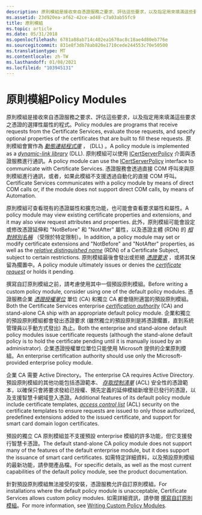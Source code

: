 ```yaml
---
description: 原則模組是接收來自憑證服務之要求、評估這些要求，以及指定用來填滿這些要求之憑證的選擇性屬性的程式。
ms.assetid: 23d920ea-af62-42ce-ad48-c7a03ab55fc9
title: 原則模組
ms.topic: article
ms.date: 05/31/2018
ms.openlocfilehash: 6781a88ab714c402ea1670ac8c18ae4d80eb776e
ms.sourcegitcommit: 831e8f3db78ab820e1710cede244553c70e50500
ms.translationtype: MT
ms.contentlocale: zh-TW
ms.lasthandoff: 01/08/2021
ms.locfileid: "103945131"
---
```

# <a name="policy-modules"></a><span data-ttu-id="0cc32-103">原則模組</span><span class="sxs-lookup"><span data-stu-id="0cc32-103">Policy Modules</span></span>

<span data-ttu-id="0cc32-104">原則模組是接收來自憑證服務之要求、評估這些要求，以及指定用來填滿這些要求之憑證的選擇性屬性的程式。</span><span class="sxs-lookup"><span data-stu-id="0cc32-104">Policy modules are programs that receive requests from the Certificate Services, evaluate those requests, and specify optional properties of the certificates that are built to fill these requests.</span></span> <span data-ttu-id="0cc32-105">原則模組會實作為 [*動態連結程式庫*](../secgloss/d-gly.md) ， (DLL) 。</span><span class="sxs-lookup"><span data-stu-id="0cc32-105">A policy module is implemented as a [*dynamic-link library*](../secgloss/d-gly.md) (DLL).</span></span> <span data-ttu-id="0cc32-106">原則模組可以使用 [ICertServerPolicy](/windows/desktop/api/Certif/nn-certif-icertserverpolicy) 介面與憑證服務進行通訊。</span><span class="sxs-lookup"><span data-stu-id="0cc32-106">A policy module can use the [ICertServerPolicy](/windows/desktop/api/Certif/nn-certif-icertserverpolicy) interface to communicate with Certificate Services.</span></span> <span data-ttu-id="0cc32-107">憑證服務會透過直接 COM 呼叫來與原則模組進行通訊，或者，如果此模組不支援透過自動化的直接 COM 呼叫。</span><span class="sxs-lookup"><span data-stu-id="0cc32-107">Certificate Services communicates with a policy module by means of direct COM calls or, if the module does not support direct COM calls, by means of Automation.</span></span>

<span data-ttu-id="0cc32-108">原則模組可查看現有的憑證屬性和擴充功能，也可能會查看要求屬性和屬性。</span><span class="sxs-lookup"><span data-stu-id="0cc32-108">A policy module may view existing certificate properties and extensions, and it may also view request attributes and properties.</span></span> <span data-ttu-id="0cc32-109">此外，原則模組可能會設定或修改憑證延伸和 "NotBefore" 和 "NotAfter" 屬性，以及憑證主體 (RDN) 的 [*相對辨別名稱*](../secgloss/r-gly.md) （受限於特定限制）。</span><span class="sxs-lookup"><span data-stu-id="0cc32-109">In addition, a policy module may set or modify certificate extensions and "NotBefore" and "NotAfter" properties, as well as the [*relative distinguished name*](../secgloss/r-gly.md) (RDN) of a Certificate Subject, subject to certain restrictions.</span></span> <span data-ttu-id="0cc32-110">原則模組最後會發出或拒絕 [*憑證要求*](../secgloss/c-gly.md) ，或將其保留為擱置中。</span><span class="sxs-lookup"><span data-stu-id="0cc32-110">A policy module ultimately issues or denies the [*certificate request*](../secgloss/c-gly.md) or holds it pending.</span></span>

<span data-ttu-id="0cc32-111">撰寫自訂原則模組之前，請考慮使用其中一個預設原則模組。</span><span class="sxs-lookup"><span data-stu-id="0cc32-111">Before writing a custom policy module, consider using one of the default policy modules.</span></span> <span data-ttu-id="0cc32-112">憑證服務企業 [*憑證授權單位*](../secgloss/c-gly.md) 單位 (CA) 和獨立 CA 都會隨附適當的預設原則模組。</span><span class="sxs-lookup"><span data-stu-id="0cc32-112">Both the Certificate Services enterprise [*certification authority*](../secgloss/c-gly.md) (CA) and stand-alone CA ship with an appropriate default policy module.</span></span> <span data-ttu-id="0cc32-113">企業和獨立的預設原則模組都會發出憑證要求 (雖然獨立的預設原則是將憑證擱置，直到系統管理員以手動方式發出) 為止。</span><span class="sxs-lookup"><span data-stu-id="0cc32-113">Both the enterprise and stand-alone default policy modules issue certificate requests (although the stand-alone default policy is to hold the certificate pending until it is manually issued by an administrator).</span></span> <span data-ttu-id="0cc32-114">企業憑證授權單位單位只能使用 Microsoft 提供的企業原則模組。</span><span class="sxs-lookup"><span data-stu-id="0cc32-114">An enterprise certification authority should use only the Microsoft-provided enterprise policy module.</span></span>

<span data-ttu-id="0cc32-115">企業 CA 需要 Active Directory。</span><span class="sxs-lookup"><span data-stu-id="0cc32-115">The enterprise CA requires Active Directory.</span></span> <span data-ttu-id="0cc32-116">預設原則模組的其他功能包括憑證範本、 [*存取控制清單*](../secgloss/a-gly.md) (ACL) 安全性的憑證範本，以確保只會將要求發給已授權、預先定義的延伸模組新增至已發行的憑證，以及支援智慧卡網域登入憑證。</span><span class="sxs-lookup"><span data-stu-id="0cc32-116">Additional features of its default policy module include certificate templates, [*access control list*](../secgloss/a-gly.md) (ACL) security on the certificate templates to ensure requests are issued to only those authorized, predefined extensions added to the issued certificate, and support for smart card domain logon certificates.</span></span>

<span data-ttu-id="0cc32-117">預設的獨立 CA 原則模組並不支援預設 enterprise 模組的許多功能，但它支援發行智慧卡憑證。</span><span class="sxs-lookup"><span data-stu-id="0cc32-117">The default stand-alone CA policy module does not support many of the features of the default enterprise module, but it does support the issuance of smart card certificates.</span></span> <span data-ttu-id="0cc32-118">如需特定詳細資料，以及預設原則模組的最新功能，請參閱產品檔。</span><span class="sxs-lookup"><span data-stu-id="0cc32-118">For specific details, as well as the most current capabilities of the default policy module, see the product documentation.</span></span>

<span data-ttu-id="0cc32-119">針對預設原則模組無法接受的安裝，憑證服務允許自訂原則模組。</span><span class="sxs-lookup"><span data-stu-id="0cc32-119">For installations where the default policy module is unacceptable, Certificate Services allows custom policy modules.</span></span> <span data-ttu-id="0cc32-120">如需詳細資訊，請參閱 [撰寫自訂原則模組](writing-custom-modules.md)。</span><span class="sxs-lookup"><span data-stu-id="0cc32-120">For more information, see [Writing Custom Policy Modules](writing-custom-modules.md).</span></span>

 

 
